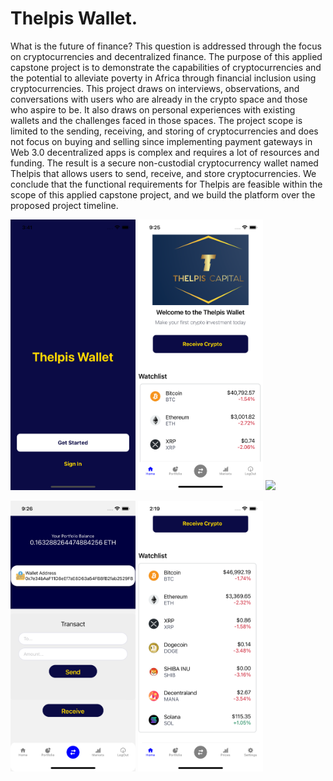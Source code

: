 # Thelpis Wallet.

What is the future of finance? This question is addressed through the focus on cryptocurrencies and decentralized finance.
The purpose of this applied capstone project is to demonstrate the capabilities of cryptocurrencies and the potential to alleviate poverty in Africa
through financial inclusion using cryptocurrencies. This project draws on interviews, observations, and conversations with users who are already in the crypto space and those who aspire to be.
It also draws on personal experiences with existing wallets and the challenges faced in those spaces.
The project scope is limited to the sending, receiving, and storing of cryptocurrencies and does not focus on buying and selling since implementing payment gateways in Web 3.0 decentralized apps is complex and requires a lot of resources and funding. The result is a secure non-custodial cryptocurrency wallet named Thelpis that allows users to send, receive, and store cryptocurrencies.
We conclude that the functional requirements for Thelpis are feasible within the scope of this applied capstone project, and we build the platform over the proposed project timeline.

<p float="left">
  <img src="/assets/icons/loginImage.png" width="200" />
  <img src="assets/icons/HomeImage.png" width="200" /> 
  <img src="/assets/icons/PorfolioImage.png" width="200" />
</p>

<p float="left">
  <img src="/assets/icons/TransferImage.png" width="200" />
  <img src="assets/icons/MarketsImage.png" width="200" /> 
</p>
